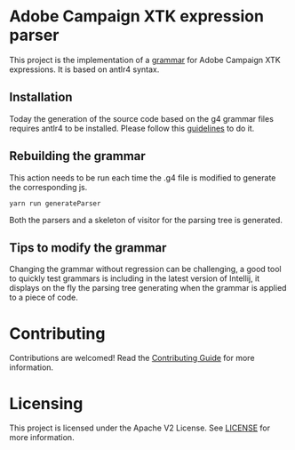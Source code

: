 # Adobe Campaign XTK expression parser

This project is the implementation of a [grammar](./grammar/XtkParser.g4) for Adobe Campaign XTK expressions. It is based on antlr4 syntax.

## Installation

Today the generation of the source code based on the g4 grammar files requires antlr4 to be installed. Please follow this [guidelines](https://github.com/antlr/antlr4/blob/master/doc/getting-started.md) to do it.

## Rebuilding the grammar

 This action needs to be run each time the .g4 file is modified to generate the corresponding js.

 ```
yarn run generateParser
```

Both the parsers and a skeleton of visitor for the parsing tree is generated.

## Tips to modify the grammar

Changing the grammar without regression can be challenging, a good tool to quickly test grammars is including in the latest version of Intellij, it displays on the fly the parsing tree generating when the grammar is applied to a piece of code.

# Contributing

Contributions are welcomed! Read the [Contributing Guide](./.github/CONTRIBUTING.md) for more information.

# Licensing

This project is licensed under the Apache V2 License. See [LICENSE](LICENSE) for more information.
